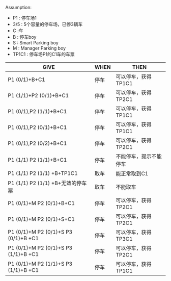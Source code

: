 Assumption:
- P1   : 停车场1
- 3/5 : 5个容量的停车场，已停3辆车
- C   :车
- B   : 停车boy
- S   : Smart Parking boy
- M   : Manager Parking boy
- TP1C1 : 停车场P1的C1车的车票

|         GIVE       |WHEN                          |THEN                         |
|----------------|-------------------------------|-----------------------------|
|P1 (0/1)+B+C1|停车|可以停车，获得TP1C1|
|P1 (1/1)+P2 (0/1)+B+C1|停车|可以停车，获得TP2C1|
|P1 (0/1),P2 (1/1)+B+C1|停车|可以停车，获得TP1C1|
|P1 (0/1),P2 (0/1)+B+C1|停车|可以停车，获得TP1C1|
|P1 (0/1),P2 (0/2)+B+C1|停车|可以停车，获得TP2C1|
|P1 (1/1) P2 (1/1)+B+C1|停车|不能停车，提示不能停车|
|P1 (1/1) P2 (1/1) +B+TP1C1|取车|能正常取到C1|
|P1 (1/1) P2 (1/1) +B+无效的停车票|取车|不能取车|
|P1 (0/1)+M P2 (0/1)+B+C1|停车|可以停车，获得TP2C1|
|P1 (0/1)+M P2 (0/1)+S+C1|停车|可以停车，获得TP2C1|
|P1 (0/1)+M P2 (0/1)+S P3 (0/1)+B +C1|停车|可以停车，获得TP3C1|
|P1 (0/1)+M P2 (0/1)+S P3 (1/1)+B +C1|停车|可以停车，获得TP2C1|
|P1 (0/1)+M P2 (1/1)+S P3 (1/1)+B +C1|停车|可以停车，获得TP1C1|



